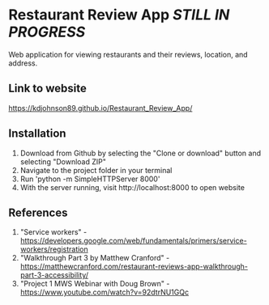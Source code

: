 # Restaurant Review App *STILL IN PROGRESS*

Web application for viewing restaurants and their reviews, location, and address.

## Link to website

https://kdjohnson89.github.io/Restaurant_Review_App/

## Installation

1. Download from Github by selecting the "Clone or download" button and selecting "Download ZIP"
2. Navigate to the project folder in your terminal
3. Run 'python -m SimpleHTTPServer 8000'
5. With the server running, visit http://localhost:8000 to open website

## References

1. "Service workers" - https://developers.google.com/web/fundamentals/primers/service-workers/registration
2. "Walkthrough Part 3 by Matthew Cranford" - https://matthewcranford.com/restaurant-reviews-app-walkthrough-part-3-accessibility/
3. "Project 1 MWS Webinar with Doug Brown" - https://www.youtube.com/watch?v=92dtrNU1GQc
